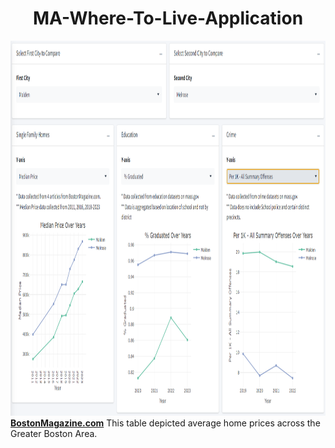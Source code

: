 <h1 align="center"> MA-Where-To-Live-Application </h1>
<div>
  <a href="https://github.com/christiantschmidt">
    <img src="https://github.com/christiantschmidt/MA-Where-To-Live-Application/blob/main/Screenshot%202024-05-08%20184044.png" alt="Dashboard Screenshot" width = "1080" height = "600>
  </a>
</div>
<br />
      <br />
      
<!-- ABOUT THE PROJECT -->
<div>
  <h3>About The Project</h3>
  <p>
    The MA Where to Live Project originated from a table discovered on 
    <a href="https://www.bostonmagazine.com/property/boston-single-family-home-prices-by-town-in-2023/"><strong>BostonMagazine.com</strong></a>
    This table depicted average home prices across the Greater Boston Area.
    
  </p>
</div> 
